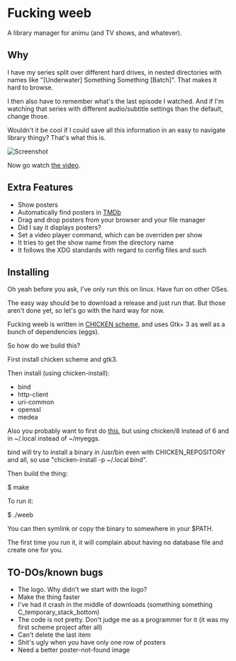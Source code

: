 Fucking weeb
============

A library manager for animu (and TV shows, and whatever).

## Why

I have my series split over different hard drives,
in nested directories with names like
"[Underwater] Something Something [Batch]".
That makes it hard to browse.

I then also have to remember what's the last episode I watched.
And if I'm watching that series with different
audio/subtitle settings than the default, change those.

Wouldn't it be cool if I could save all this information
in an easy to navigate library thingy? That's what this is.

![Screenshot](https://www.cosarara.me/jaume/images/fucking_weeb_screenshot.png)


Now go watch [the video].

## Extra Features

* Show posters
* Automatically find posters in [TMDb]
* Drag and drop posters from your browser and your file manager
* Did I say it displays posters?
* Set a video player command, which can be overriden
  per show
* It tries to get the show name from the directory name
* It follows the XDG standards with regard to config files and such

## Installing

Oh yeah before you ask, I've only run this on linux.
Have fun on other OSes.

The easy way should be to download a release and just run that.
But those aren't done yet, so let's go with the hard way for now.

Fucking weeb is written in [CHICKEN scheme], and uses
Gtk+ 3 as well as a bunch of dependencies (eggs).

So how do we build this?

First install chicken scheme and gtk3.

Then install (using chicken-install):

* bind
* http-client
* uri-common
* openssl
* medea

Also you probably want to first do [this][chicken-install],
but using chicken/8 instead of 6 and in ~/.local instead of ~/myeggs.

bind will try to install a binary in /usr/bin even with CHICKEN_REPOSITORY and all,
so use "chicken-install -p ~/.local bind".

Then build the thing:

$ make

To run it:

$ ./weeb

You can then symlink or copy the binary to somewhere in your $PATH.

The first time you run it, it will complain about having no database
file and create one for you.

## TO-DOs/known bugs

* The logo. Why didn't we start with the logo?
* Make the thing faster
* I've had it crash in the middle of downloads (something something C_temporary_stack_bottom)
* The code is not pretty. Don't judge me as a programmer for it
  (it was my first scheme project after all)
* Can't delete the last item
* Shit's ugly when you have only one row of posters
* Need a better poster-not-found image

[the video]: http://www.cosarara.me/jaume/files/videos/fucking-weeb.webm
[TMDb]: https://www.themoviedb.org/
[CHICKEN scheme]: https://call-cc.org/
[chicken-install]: https://wiki.call-cc.org/man/4/Extensions#changing-repository-location
